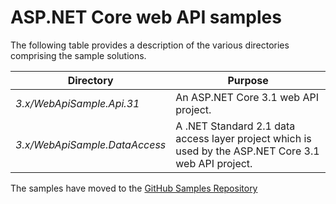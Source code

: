# ASP.NET Core web API samples

The following table provides a description of the various directories comprising the sample solutions.

| Directory                     | Purpose |
| ----------------------------- | ------- |
| *3.x/WebApiSample.Api.31*     | An ASP.NET Core 3.1 web API project. |
| *3.x/WebApiSample.DataAccess* | A .NET Standard 2.1 data access layer project which is used by the ASP.NET Core 3.1 web API project. |

The samples have moved to the [GitHub Samples Repository](https://github.com/dotnet/AspNetCore.Docs.Samples/tree/main/mvc/action-return-types)
